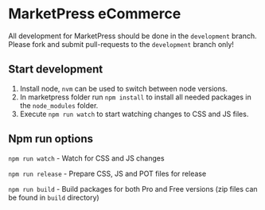 # MarketPress eCommerce

All development for MarketPress should be done in the `development` branch. Please fork and submit pull-requests to the `development` branch only!

## Start development

1. Install node, `nvm` can be used to switch between node versions.
2. In marketpress folder run `npm install` to install all needed packages in the `node_modules` folder.
3. Execute `npm run watch` to start watching changes to CSS and JS files.

## Npm run options
`npm run watch` - Watch for CSS and JS changes

`npm run release` - Prepare CSS, JS and POT files for release

`npm run build` - Build packages for both Pro and Free versions (zip files can be found in `build` directory)
